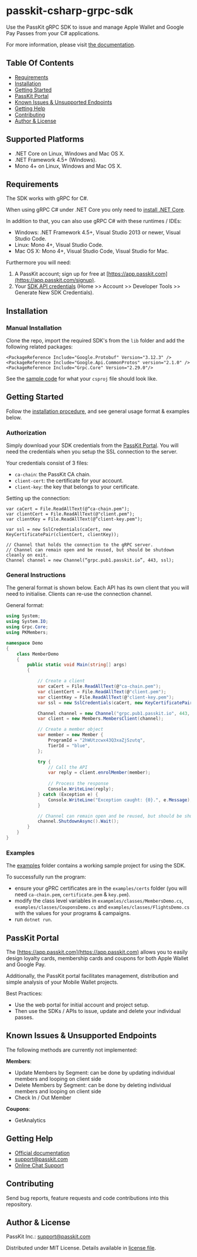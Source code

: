 # passkit-csharp-grpc-sdk
Use the PassKit gRPC SDK to issue and manage Apple Wallet and Google Pay Passes from your C# applications.

For more information, please visit [the documentation](https://docs.passkit.io/).

## Table Of Contents
- [Requirements](#requirements)
- [Installation](#installation)
- [Getting Started](#getting-started)
- [PassKit Portal](#passkit-portal)
- [Known Issues & Unsupported Endpoints](#known-issues--unsupported-endpoints)
- [Getting Help](#getting-help)
- [Contributing](#contributing)
- [Author & License](#author--license)

## Supported Platforms
- .NET Core on Linux, Windows and Mac OS X.
- .NET Framework 4.5+ (Windows).
- Mono 4+ on Linux, Windows and Mac OS X.

## Requirements
The SDK works with gRPC for C#.

When using gRPC C# under .NET Core you only need to [install .NET Core](https://www.microsoft.com/net/core).

In addition to that, you can also use gRPC C# with these runtimes / IDEs:

- Windows: .NET Framework 4.5+, Visual Studio 2013 or newer, Visual Studio Code.
- Linux: Mono 4+, Visual Studio Code.
- Mac OS X: Mono 4+, Visual Studio Code, Visual Studio for Mac.

Furthermore you will need:
1. A PassKit account; sign up for free at [https://app.passkit.com](https://app.passkit.com/signup).
2. Your [SDK API credentials](https://app.passkit.com/app/account/developer-tools) (Home >> Account >> Developer Tools >> Generate New SDK Credentials).

## Installation

### Manual Installation

Clone the repo, import the required SDK's from the `lib` folder and add the following related packages:

```
<PackageReference Include="Google.Protobuf" Version="3.12.3" />
<PackageReference Include="Google.Api.CommonProtos" version="2.1.0" />
<PackageReference Include="Grpc.Core" Version="2.29.0"/>
```

See the [sample code](examples/examples.csproj) for what your `csproj` file should look like.

## Getting Started

Follow the [installation procedure](#installation), and see general usage format & examples below.

### Authorization

Simply download your SDK credentials from the [PassKit Portal](https://app.passkit.com/app/account/developer-tools). You will need the credentials when you setup the SSL connection to the server.

Your credentials consist of 3 files:
- `ca-chain`: the PassKit CA chain.
- `client-cert`: the certificate for your account.
- `client-key`: the key that belongs to your certificate.

Setting up the connection:

```
var caCert = File.ReadAllText(@“ca-chain.pem");
var clientCert = File.ReadAllText(@"client.pem");
var clientKey = File.ReadAllText(@“client-key.pem");

var ssl = new SslCredentials(caCert, new KeyCertificatePair(clientCert, clientKey));

// Channel that holds the connection to the gRPC server. 
// Channel can remain open and be reused, but should be shutdown cleanly on exit.
Channel channel = new Channel(“grpc.pub1.passkit.io”, 443, ssl);
```

### General Instructions

The general format is shown below. Each API has its own client that you will need to initialise. Clients can re-use the connection channel.

General format:

```csharp
using System;
using System.IO;
using Grpc.Core;
using PKMembers;

namespace Demo
{
    class MemberDemo
    {
        public static void Main(string[] args)
        {

            // Create a client
            var caCert = File.ReadAllText(@"ca-chain.pem");
            var clientCert = File.ReadAllText(@"client.pem");
            var clientKey = File.ReadAllText(@"client-key.pem");
            var ssl = new SslCredentials(caCert, new KeyCertificatePair(clientCert, clientKey));

            Channel channel = new Channel("grpc.pub1.passkit.io", 443, ssl);
            var client = new Members.MembersClient(channel);

            // Create a member object
            var member = new Member {
                ProgramId = "2hWUtzcwx43Q3xaZjSzutq",
                TierId = "blue",
            };

            try {
                // Call the API
                var reply = client.enrolMember(member);
    
                // Process the response
                Console.WriteLine(reply);
            } catch (Exception e) {
                Console.WriteLine("Exception caught: {0}.", e.Message);
            }

            // Channel can remain open and be reused, but should be shutdown cleanly on exit
            channel.ShutdownAsync().Wait();
        }
    }
}
```

### Examples
The [examples](/examples) folder contains a working sample project for using the SDK. 

To successfully run the program:
- ensure your gPRC certificates are in the `examples/certs` folder (you will need `ca-chain.pem`, `certificate.pem` & `key.pem`).
- modify the class level variables in `exampmles/classes/MembersDemo.cs`, `examples/classes/CouponsDemo.cs` and `examples/classes/FlightsDemo.cs` with the values for your programs & campaigns.
- run `dotnet run`.

## PassKit Portal
The [https://app.passkit.com](https://app.passkit.com) allows you to easily design loyalty cards, membership cards and coupons for both Apple Wallet and Google Pay. 

Additionally, the PassKit portal facilitates management, distribution and simple analysis of your Mobile Wallet projects.

Best Practices:
- Use the web portal for initial account and project setup.
- Then use the SDKs / APIs to issue, update and delete your individual passes.

## Known Issues & Unsupported Endpoints
The following methods are currently not implemented:

__Members__:
- Update Members by Segment: can be done by updating individual members and looping on client side
- Delete Members by Segment: can be done by deleting individual members and looping on client side
- Check In / Out Member

__Coupons__:
- GetAnalytics

## Getting Help
- [Official documentation](https://docs.passkit.io/protocols/member/)
- [support@passkit.com](mailto:support@passkit.com)
- [Online Chat Support](https://app.passkit.com/)

## Contributing
Send bug reports, feature requests and code contributions into this repository.

## Author & License
PassKit Inc.: [support@passkit.com](mailto:support@passkit.com)

Distributed under MIT License. Details available in [license file](LICENSE).
